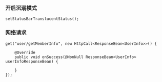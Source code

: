### 开启沉溺模式
``` 
setStatusBarTranslucentStatus();
```

### 网络请求 
``` 
get("user/getMemberInfo", new HttpCall<ResponseBean<UserInfo>>() {

    @Override
    public void onSuccess(@NonNull ResponseBean<UserInfo> userInfoResponseBean) {

    }
});
```

